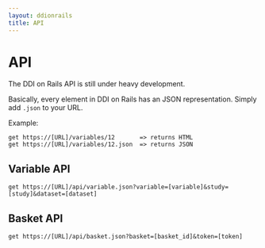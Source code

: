 ```yaml
---
layout: ddionrails
title: API
---
```


API
===

<div class="alert alert-warning">
  The DDI on Rails API is still under heavy development.
</div>

Basically, every element in DDI on Rails has an JSON representation. Simply
add `.json` to your URL.

Example:

    get https://[URL]/variables/12       => returns HTML
    get https://[URL]/variables/12.json  => returns JSON

Variable API
------------

    get https://[URL]/api/variable.json?variable=[variable]&study=[study]&dataset=[dataset]

Basket API
----------

    get https://[URL]/api/basket.json?basket=[basket_id]&token=[token]

